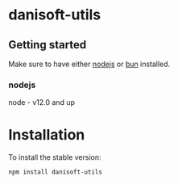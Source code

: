 # danisoft-utils

## Getting started

Make sure to have either [nodejs](https://nodejs.org/en/) or [bun](https://bun.sh/) installed.

### nodejs

node - v12.0 and up

# Installation

To install the stable version:

```
npm install danisoft-utils
```
